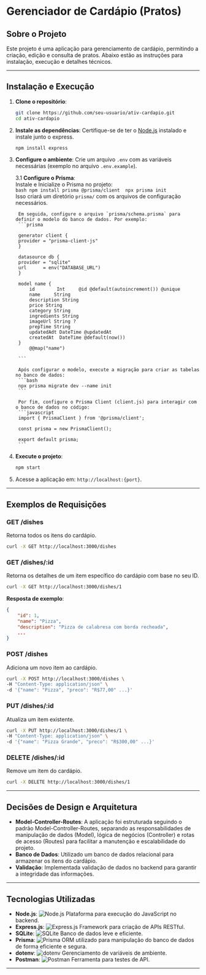# Gerenciador de Cardápio (Pratos)

## Sobre o Projeto
Este projeto é uma aplicação para gerenciamento de cardápio, permitindo a criação, edição e consulta de pratos. Abaixo estão as instruções para instalação, execução e detalhes técnicos.

---

## Instalação e Execução

1. **Clone o repositório**:
    ```bash
    git clone https://github.com/seu-usuario/ativ-cardapio.git
    cd ativ-cardapio
    ```

2. **Instale as dependências**:
    Certifique-se de ter o [Node.js](https://nodejs.org/) instalado e instale junto o express.
    ```bash
    npm install express
    ```

3. **Configure o ambiente**:
    Crie um arquivo `.env` com as variáveis necessárias (exemplo no arquivo `.env.example`).

    3.1 **Configure o Prisma**:  
        Instale e Inicialize o Prisma no projeto:  
        ```bash
        npm install prisma @prisma/client 
        npx prisma init
        ```  
        Isso criará um diretório `prisma/` com os arquivos de configuração necessários.  

        Em seguida, configure o arquivo `prisma/schema.prisma` para definir o modelo do banco de dados. Por exemplo:  
        ```prisma

        generator client {
        provider = "prisma-client-js"
        }

        datasource db {
        provider = "sqlite"
        url      = env("DATABASE_URL")
        }

        model name {
            id        Int     @id @default(autoincrement()) @unique
            name     String
            description String 
            price String 
            category String
            ingredients String
            imageUrl String ?
            prepTime String
            updatedAdt DateTime @updatedAt
            createdAt  DateTime @default(now()) 
        }
            @@map("name")

        ```  

        Após configurar o modelo, execute a migração para criar as tabelas no banco de dados:  
        ```bash
        npx prisma migrate dev --name init
        ```  

        Por fim, configure o Prisma Client (client.js) para interagir com o banco de dados no código:  
        ```javascript
        import { PrismaClient } from '@prisma/client';

        const prisma = new PrismaClient();

        export default prisma;
        ```

4. **Execute o projeto**:
    ```bash
    npm start
    ```

5. Acesse a aplicação em: `http://localhost:{port}`.

---

## Exemplos de Requisições

### **GET /dishes**
Retorna todos os itens do cardápio.
```bash
curl -X GET http://localhost:3000/dishes
```
### **GET /dishes/:id**
Retorna os detalhes de um item específico do cardápio com base no seu ID.
```bash
curl -X GET http://localhost:3000/dishes/1
```
**Resposta de exemplo**:
```json
{
    "id": 1,
    "name": "Pizza",
    "description": "Pizza de calabresa com borda recheada",
    ...
}
```

### **POST /dishes**
Adiciona um novo item ao cardápio.
```bash
curl -X POST http://localhost:3000/dishes \
-H "Content-Type: application/json" \
-d '{"name": "Pizza", "preco": "R$77,00" ...}'
```

### **PUT /dishes/:id**
Atualiza um item existente.
```bash
curl -X PUT http://localhost:3000/dishes/1 \
-H "Content-Type: application/json" \
-d '{"name": "Pizza Grande", "preco": "R$300,00" ...}'
```

### **DELETE /dishes/:id**
Remove um item do cardápio.
```bash
curl -X DELETE http://localhost:3000/dishes/1
```

---

## Decisões de Design e Arquitetura

- **Model-Controller-Routes**: A aplicação foi estruturada seguindo o padrão Model-Controller-Routes, separando as responsabilidades de manipulação de dados (Model), lógica de negócios (Controller) e rotas de acesso (Routes) para facilitar a manutenção e escalabilidade do projeto.
- **Banco de Dados**: Utilizado um banco de dados relacional para armazenar os itens do cardápio.
- **Validação**: Implementada validação de dados no backend para garantir a integridade das informações.

---

## Tecnologias Utilizadas

- **Node.js**: ![Node.js](https://img.shields.io/badge/Node.js-339933?style=for-the-badge&logo=nodedotjs&logoColor=white) Plataforma para execução do JavaScript no backend.
- **Express.js**: ![Express.js](https://img.shields.io/badge/Express.js-000000?style=for-the-badge&logo=express&logoColor=white) Framework para criação de APIs RESTful.
- **SQLite**: ![SQLite](https://img.shields.io/badge/SQLite-003B57?style=for-the-badge&logo=sqlite&logoColor=white) Banco de dados leve e eficiente.
- **Prisma**: ![Prisma](https://img.shields.io/badge/Prisma-2D3748?style=for-the-badge&logo=prisma&logoColor=white) ORM utilizado para manipulação do banco de dados de forma eficiente e segura.
- **dotenv**: ![dotenv](https://img.shields.io/badge/dotenv-ECD53F?style=for-the-badge&logo=dotenv&logoColor=black) Gerenciamento de variáveis de ambiente.
- **Postman**: ![Postman](https://img.shields.io/badge/Postman-FF6C37?style=for-the-badge&logo=postman&logoColor=red) Ferramenta para testes de API.

---


